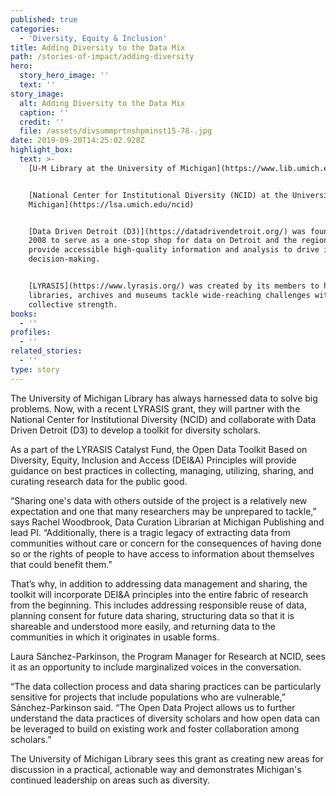 ```yaml
---
published: true
categories:
  - 'Diversity, Equity & Inclusion'
title: Adding Diversity to the Data Mix
path: /stories-of-impact/adding-diversity
hero:
  story_hero_image: ''
  text: ''
story_image:
  alt: Adding Diversity to the Data Mix
  caption: ''
  credit: ''
  file: /assets/divsummprtnshpminst15-78-.jpg
date: 2019-09-20T14:25:02.928Z
highlight_box:
  text: >-
    [U-M Library at the University of Michigan](https://www.lib.umich.edu/)


    [National Center for Institutional Diversity (NCID) at the University of
    Michigan](https://lsa.umich.edu/ncid)


    [Data Driven Detroit (D3)](https://datadrivendetroit.org/) was founded in
    2008 to serve as a one-stop shop for data on Detroit and the region and to
    provide accessible high-quality information and analysis to drive informed
    decision-making.


    [LYRASIS](https://www.lyrasis.org/) was created by its members to help
    libraries, archives and museums tackle wide-reaching challenges with a
    collective strength.
books:
  - ''
profiles:
  - ''
related_stories:
  - ''
type: story
---
```

The University of Michigan Library has always harnessed data to solve big problems. Now, with a recent LYRASIS grant, they will partner with the National Center for Institutional Diversity (NCID) and collaborate with Data Driven Detroit (D3) to develop a toolkit for diversity scholars. 

As a part of the LYRASIS Catalyst Fund, the Open Data Toolkit Based on Diversity, Equity, Inclusion and Access (DEI&A) Principles will provide guidance on best practices in collecting, managing, utilizing, sharing, and curating research data for the public good.

“Sharing one's data with others outside of the project is a relatively new expectation and one that many researchers may be unprepared to tackle,” says Rachel Woodbrook, Data Curation Librarian at Michigan Publishing and lead PI. “Additionally, there is a tragic legacy of extracting data from communities without care or concern for the consequences of having done so or the rights of people to have access to information about themselves that could benefit them.”

That’s why, in addition to addressing data management and sharing, the toolkit will incorporate DEI&A principles into the entire fabric of research from the beginning. This includes addressing responsible reuse of data, planning consent for future data sharing, structuring data so that it is shareable and understood more easily, and returning data to the communities in which it originates in usable forms.

Laura Sánchez-Parkinson, the Program Manager for Research at NCID, sees it as an opportunity to include marginalized voices in the conversation.

“The data collection process and data sharing practices can be particularly sensitive for projects that include populations who are vulnerable,” Sánchez-Parkinson said. “The Open Data Project allows us to further understand the data practices of diversity scholars and how open data can be leveraged to build on existing work and foster collaboration among scholars.”

The University of Michigan Library sees this grant as creating new areas for discussion in a practical, actionable way and demonstrates Michigan's continued leadership on areas such as diversity.
